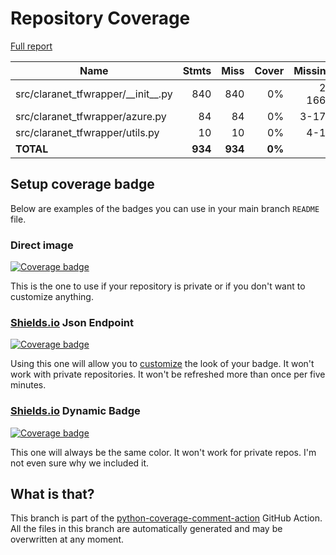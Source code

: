 # Repository Coverage

[Full report](https://htmlpreview.github.io/?https://github.com/claranet/terraform-wrapper/blob/python-coverage-comment-action-data/htmlcov/index.html)

| Name                                    |    Stmts |     Miss |  Cover |   Missing |
|---------------------------------------- | -------: | -------: | -----: | --------: |
| src/claranet\_tfwrapper/\_\_init\_\_.py |      840 |      840 |     0% |    2-1669 |
| src/claranet\_tfwrapper/azure.py        |       84 |       84 |     0% |     3-174 |
| src/claranet\_tfwrapper/utils.py        |       10 |       10 |     0% |      4-17 |
|                               **TOTAL** |  **934** |  **934** | **0%** |           |


## Setup coverage badge

Below are examples of the badges you can use in your main branch `README` file.

### Direct image

[![Coverage badge](https://raw.githubusercontent.com/claranet/terraform-wrapper/python-coverage-comment-action-data/badge.svg)](https://htmlpreview.github.io/?https://github.com/claranet/terraform-wrapper/blob/python-coverage-comment-action-data/htmlcov/index.html)

This is the one to use if your repository is private or if you don't want to customize anything.

### [Shields.io](https://shields.io) Json Endpoint

[![Coverage badge](https://img.shields.io/endpoint?url=https://raw.githubusercontent.com/claranet/terraform-wrapper/python-coverage-comment-action-data/endpoint.json)](https://htmlpreview.github.io/?https://github.com/claranet/terraform-wrapper/blob/python-coverage-comment-action-data/htmlcov/index.html)

Using this one will allow you to [customize](https://shields.io/endpoint) the look of your badge.
It won't work with private repositories. It won't be refreshed more than once per five minutes.

### [Shields.io](https://shields.io) Dynamic Badge

[![Coverage badge](https://img.shields.io/badge/dynamic/json?color=brightgreen&label=coverage&query=%24.message&url=https%3A%2F%2Fraw.githubusercontent.com%2Fclaranet%2Fterraform-wrapper%2Fpython-coverage-comment-action-data%2Fendpoint.json)](https://htmlpreview.github.io/?https://github.com/claranet/terraform-wrapper/blob/python-coverage-comment-action-data/htmlcov/index.html)

This one will always be the same color. It won't work for private repos. I'm not even sure why we included it.

## What is that?

This branch is part of the
[python-coverage-comment-action](https://github.com/marketplace/actions/python-coverage-comment)
GitHub Action. All the files in this branch are automatically generated and may be
overwritten at any moment.